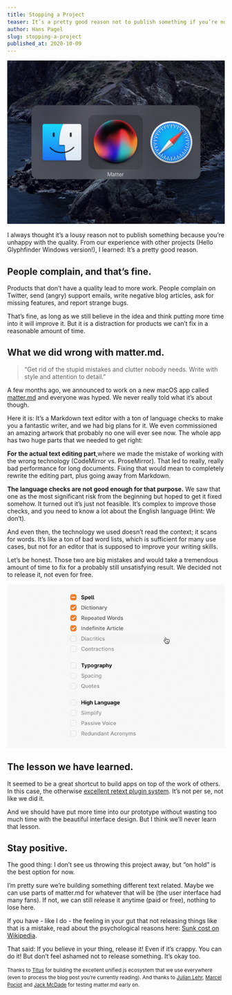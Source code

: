 ```yaml
---
title: Stopping a Project
teaser: It’s a pretty good reason not to publish something if you’re not happy with the quality. That’s why we don’t plan to release matter.md.
author: Hans Pagel
slug: stopping-a-project
published_at: 2020-10-09
---
```

![a screenshot of the matter.md app icon](./matter.md-app-icon.jpg)

I always thought it’s a lousy reason not to publish something because you’re unhappy with the quality. From our experience with other projects (Hello Glyphfinder Windows version!), I learned: It’s a pretty good reason.

## People complain, and that’s fine.
Products that don’t have a quality lead to more work. People complain on Twitter, send (angry) support emails, write negative blog articles, ask for missing features, and report strange bugs.

That’s fine, as long as we still believe in the idea and think putting more time into it will improve it. But it is a distraction for products we can’t fix in a reasonable amount of time.

## What we did wrong with matter.md.

> “Get rid of the stupid mistakes and clutter nobody needs. Write with style and attention to detail.”

A few months ago, we announced to work on a new macOS app called [matter.md](https://matter.md) and everyone was hyped.
We never really told what it’s about though.

Here it is: It’s a Markdown text editor with a ton of language checks to make you a fantastic writer, and we had big plans for it. We even commissioned an amazing artwork that probably no one will ever see now. The whole app has two huge parts that we needed to get right:

**For the actual text editing part**,where we made the mistake of working with the wrong technology (CodeMirror vs. ProseMirror). That led to really, really bad performance for long documents. Fixing that would mean to completely rewrite the editing part, plus going away from Markdown.

**The language checks are not good enough for that purpose.** We saw that one as the most significant risk from the beginning but hoped to get it fixed somehow. It turned out it’s just not feasible. It’s complex to improve those checks, and you need to know a lot about the English language (Hint: We don’t).

And even then, the technology we used doesn’t read the context; it scans for words. It’s like a ton of bad word lists, which is sufficient for many use cases, but not for an editor that is supposed to improve your writing skills.

Let’s be honest. Those two are big mistakes and would take a tremendous amount of time to fix for a probably still unsatisfying result. We decided not to release it, not even for free.

![a screen recording of the language check configuration](./matter.md-language-checks.gif)

## The lesson we have learned.
It seemed to be a great shortcut to build apps on top of the work of others. In this case, the otherwise [excellent retext plugin system](https://github.com/retextjs/retext/blob/main/doc/plugins.md). It’s not per se, not like we did it.

And we should have put more time into our prototype without wasting too much time with the beautiful interface design. But I think we’ll never learn that lesson.

## Stay positive.
The good thing: I don’t see us throwing this project away, but “on hold” is the best option for now.

I’m pretty sure we’re building something different text related. Maybe we can use parts of matter.md for whatever that will be (the user interface had many fans). If not, we can still release it anytime (paid or free), nothing to lose here.

If you have - like I do - the feeling in your gut that not releasing things like that is a mistake, read about the psychological reasons here: [Sunk cost on Wikipedia](https://en.wikipedia.org/wiki/Sunk_cost).

That said: If you believe in your thing, release it! Even if it’s crappy. You can do it! But don’t feel ashamed not to release something. It’s okay too.

<small>Thanks to [Titus](https://twitter.com/wooorm) for building the excellent unified js ecosystem that we use everywhere (even to process the blog post you’re currently reading). And thanks to [Julian Lehr](https://twitter.com/lehrjulian), [Marcel Pociot](https://twitter.com/marcelpociot) and [Jack McDade](https://twitter.com/jackmcdade) for testing matter.md early on.</small>